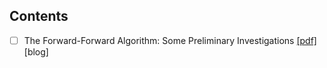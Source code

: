 ## Contents  
  - [ ] The Forward-Forward Algorithm: Some Preliminary Investigations [[pdf]](https://arxiv.org/pdf/2212.13345.pdf) [blog]




